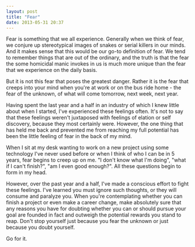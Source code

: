 ```yaml
---
layout: post
title: "Fear"
date: 2013-05-31 20:37
---
```

Fear is something that we all experience. Generally when we think of fear, we
conjure up stereotypical images of snakes or serial killers in our minds. And it makes sense
that this would be our go-to definition of fear. We tend
to remember things that are out of the ordinary, and the truth is that the fear
the some homicidal manic invokes in us is much more
unique than the fear that we experience on the daily basis.

But it is not this fear that poses the greatest danger. Rather it is the fear that creeps into
your mind when you're at work or on the bus ride home - the fear of the
unknown, of what will come tomorrow, next week, next year.

Having spent the last year and a half in an industry of which I knew little
about when I started, I've experienced these feelings often. It's not to say
that these feelings weren't juxtaposed with feelings of elation or self discovery,
because they most certainly were. However,
the one thing that has held me back and prevented me from reaching my full potential
has been the little feeling of fear in the back of my mind.

When I sit at my desk wanting to work on a new project using some
technology I've never used before or when I think of who I can be in 5 years,
fear begins to creep up on me. "I don't know what I'm doing", "what if I
can't finish?", "am I even good enough?". All these questions begin to form in my head.

However, over the past year and a half, I've made a conscious effort to fight these feelings.
I've learned you must ignore such thoughts, or they will consume and paralyze you. When
you're contemplating whether you can finish a project or even make a career change,
make absolutely sure that any reasons you have for doubting whether you can or should pursue
your goal are founded in fact and outweigh the potential rewards you stand to
reap. Don't stop yourself just because you fear the unknown or just because you
doubt yourself.

Go for it.
